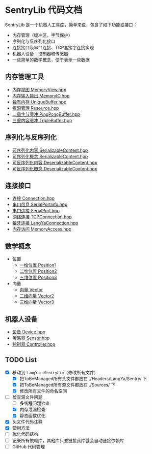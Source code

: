 # SentryLib 代码文档

SentryLib 是一个机器人工具库，简单来说，包含了如下功能或接口：

- 内存管理（缓冲区，字节保护）
- 序列化与反序列化接口
- 连接接口及串口连接、TCP套接字连接实现
- 机器人设备：控制器和传感器
- 一些简单的数学概念，便于表示一些数据

## 内存管理工具

- [内存视图 MemoryView.hpp](./Headers/LangYa/SentryLib/MemoryView.hpp)
- [内存输入输出 MemoryIO.hpp](./Headers/LangYa/SentryLib/MemoryIO.hpp)
- [独有内存 UniqueBuffer.hpp](./Headers/LangYa/SentryLib/UniqueBuffer.hpp)
- [资源管理 Resource.hpp](./Headers/LangYa/SentryLib/Resource.hpp)
- [二重字节缓冲 PingPongBuffer.hpp](./Headers/LangYa/SentryLib/PingPongBuffer.hpp)
- [三重内容缓冲 TripleBuffer.hpp](./Headers/LangYa/SentryLib/TripleBuffer.hpp)

## 序列化与反序列化

- [可序列化内容 SerializableContent.hpp](./Headers/LangYa/SentryLib/SerializableContent.hpp)
- [可序列化概念 SerializableContent.hpp](./Headers/LangYa/SentryLib/SerializableContent.hpp)
- [可反序列化内容 DeserializableContent.hpp](./Headers/LangYa/SentryLib/SerializableContent.hpp)
- [可反序列化概念 DeserializableContent.hpp](./Headers/LangYa/SentryLib/SerializableContent.hpp)

## 连接接口

- [连接 Connection.hpp](./Headers/LangYa/SentryLib/Connection.hpp)
- [串口信息 SerialPortInfo.hpp](./Headers/LangYa/SentryLib/SerialPortInfo.hpp)
- [串口连接 SerialPort.hpp](./Headers/LangYa/SentryLib/SerialPort.hpp)
- [网络连接 TCPConnection.hpp](./Headers/LangYa/SentryLib/TCPConnection.hpp)
- [狼牙连接 LangYaConnection.hpp](./Headers/LangYa/SentryLib/LangYaConnection.hpp)
- [内存访问 MemoryAccess.hpp](./Headers/LangYa/SentryLib/MemoryAccess.hpp)

## 数学概念

- 位置
    - [一维位置 Position1](./Headers/LangYa/SentryLib/Position1.hpp)
    - [二维位置 Position2](./Headers/LangYa/SentryLib/Position2.hpp)
    - [三维位置 Position3](./Headers/LangYa/SentryLib/Position3.hpp)
- 向量
    - [向量 Vector](./Headers/LangYa/SentryLib/Vector.hpp)
    - [二维向量 Vector2](./Headers/LangYa/SentryLib/Vector2.hpp)
    - [三维向量 Vector3](./Headers/LangYa/SentryLib/Vector3.hpp)

## 机器人设备

- [设备 Device.hpp](./Headers/LangYa/SentryLib/Device.hpp)
- [传感器 Sensor.hpp](./Headers/LangYa/SentryLib/Sensor.hpp)
- [控制器 Controller.hpp](./Headers/LangYa/SentryLib/Controller.hpp)


## TODO List

- [x] 移动到 `LangYa::SentryLib`（修改所有文件）
    - [x] 把ToBeManaged所有头文件都放在 ./Headers/LangYa/Sentry/ 下
    - [x] 把ToBeManaged所有源文件都放在 ./Sources/ 下
    - [x] 修改所有文件的命名空间
- [ ] 检查源文件问题
    - [ ] 多线程问题检查
    - [x] 内存泄漏检查
    - [x] 静态函数优化
- [x] 头文件代码注释
- [x] 使用方法
- [ ] 优化代码结构
- [ ] 记录所有依赖库，其他库只要链接此库就会自动链接依赖库
- [ ] GitHub 代码管理

